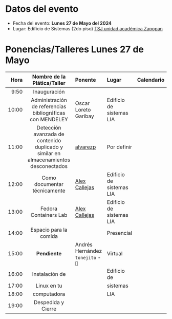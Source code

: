 # Datos del evento

* Fecha del evento: **Lunes 27 de Mayo del 2024**
* Lugar: Edificio de Sistemas (2do piso) [TSJ unidad académica Zapopan](https://goo.gl/maps/8fyaXKKnY9jaHaXB8)

# Ponencias/Talleres Lunes 27 de Mayo

| Hora  | Nombre de la Plática/Taller | Ponente |  Lugar   | Calendario |
| ---:  |           :---:             | :---    |  :---    |    :---:   |
|  9:50 | Inauguración |         |          |            |
| 10:00 | Administración de referencias<br>bibliográficas con MENDELEY | Oscar Loreto Garibay| Edificio de<br>sistemas LIA|            |
| 11:00 |  Detección avanzada de contenido duplicado y similar en almacenamientos desconectados | [alvarezp](alvarezp.md) | Por definir |            |
| 12:00 |  Como documentar técnicamente | [Alex Callejas](alexcallejas.md) | Edificio de<br>sistemas LIA |            |
| 13:00 |  Fedora Containers Lab | [Alex Callejas](alexcallejas.md) | Edificio de<br>sistemas LIA |            |
| 14:00 |   Espacio para la comida    |         |Presencial|            |
| 15:00 | __Pendiente__ | Andrés Hernández <br> `tonejito` - `🐰` |Virtual|  |
| 16:00 | Instalación de |     | Edificio de |            |
| 17:00 | Linux en tu |        | sistemas |            |
| 18:00 | computadora |        | LIA |            |
| 19:00 | Despedida y Cierre |         |          |            |

<!-- modeline
 vi: ts=8 sw=4 sts=4 et spl=es spell
-->
